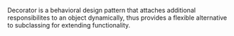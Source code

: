 Decorator is a behavioral design pattern that attaches additional responsibilites to an object dynamically, thus provides a flexible alternative to subclassing for extending functionality.
